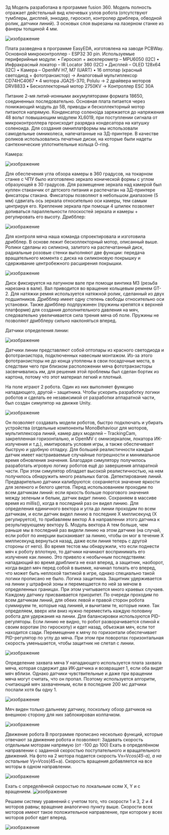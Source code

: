 3д Модель разработана в программе fusion 360. Модель полность отражает дейстельный вид ключевых узлов робота (отсутствуют тумблеры, дисплей, энкодер, гироскоп, контролер дриблера, обводной ролик, датчики линий). 3 основых слоя вырезаны на лазерном станке из фанеры толщиной 4 мм.

![изображение](https://github.com/user-attachments/assets/b7bae456-a14d-4c49-bbff-046d32e7cd6a)

Плата разведена в программе EasyEDA, изготовлена на заводе PCBWay. Основной микроконтроллер - ESP32 30 pin. Используемые периферийные модули:
•	Гироскоп + акселерометр – MPU6050 (I2C)
•	Инфракрасный локатор – IR Locator 360 (I2C)
•	Дисплей – OLED 128x64 (I2C)
•	Камера – OpenMV H7, M7 (UART)
•	16 оптопар (красный светодиод + фототранзистор) -> Аналоговый мультиплексор CD74HC4067
•	4 мотора JGA25-370, Polulu -> 2 драйвера моторов DRV8833
•	Бесколлекторный мотор 2750KV -> Контроллер ESC 30A

Питание 2-мя литий-ионными аккумуляторами формата 18650, соединенных последовательно. Основная плата питается через понижающий модуль до 5В, приводы и бесколлекторный мотор  питаются напрямую. Конденсатор соленоіда заряжается до напряжения 48 вольт повышающим модулем XL6019, при поступлении сигнала от микроконтроллера происходит разрядка кондесатора на катушку соленоида. 
Для создания омниплатформы мы использовали самодельные омниколеса, напечатанные на 3Д-принтере. В качестве роликов использовались печатные диски, на которые были надеты сантехнические уплотнительные кольца O-ring.

Камера:

![изображение](https://github.com/user-attachments/assets/3be9d039-7282-4c1f-ac09-2bc57ba9b08b)

Для обеспечения угла обзора камеры в 360 градусов, на токарном станке с ЧПУ было изготовлено зеркало конической формы с углом образующей в 30 градусов. Для размещение зеркала над камерой был куплен стаканчик от детского питания и распечатан на 3Д-принтере фиксаторы стакана. Фиксаторы позволяют в небольшом диапазоне (5 мм) сдвигать ось зеркала относительно оси камеры, тем самым центрируя его. Крепление зеркала при помощи 4 шпилек позволяет допиваться параллельности плоскостей зеркала и камеры + регулировать его высоту. 
Дрибблер:

![изображение](https://github.com/user-attachments/assets/f3c605be-4195-48f1-ad9b-971095923e07)

Для контроля мяча наша команда спроектировала и изготовила дрибблер. В основе лежит бесколлекторный мотор, описанный выше. 
Ролики сделаны из силикона, залитого на распечатанный диск, радиальные розовые стенки выполняют две функции: передача вращательного момента с диска на силиконовую покрышку и сдерживание центробежного расширения покрышки. 

![изображение](https://github.com/user-attachments/assets/6e41bad5-a976-46e2-8a64-ca3749965575)

Диск фиксируется на латунном вале при помощи винтика М3 (резьба нарезана в вале). Вал приводится во вращение кольцевым ремнем GT-2. Для натяжки ремня используется натяжной ролик, сделанный из двух подшипников. 
Дрибблер имеет одну степень свободы относительно оси установки. Также дрибблер подпружинен (пружины крепятся к верхней платформе) для создания дополнительного давления на мяч, следовательно увеличивается сила трения мяча об поле. Пружины не позволяют дрибблеру сильно наклоняться вперед.  

Датчики определения линии:

![изображение](https://github.com/user-attachments/assets/cdd0b451-6ec4-4cbf-b873-959b3bd4a6f4)

Датчики линии представляют собой оптопары из красного светодиода и фототранзистора, подключенных навесным монтажом. Из-за этого фототранзисторы не до конца утоплены в свои посадочные места, в следствии чего при близком расположении мяча фототранзисторы засвечивались им, для решения этой проблемы был сделан бортик из картона, потому что этот материал легкий и плотный. 

На поле играют 2 робота. Один из них выполняет функцию нападающего, другой – защитника.
Чтобы ускорить разработку логики роботов и сделать ее независимой от разработки аппаратной части, был создан симулятор на движке Unity.

![изображение](https://github.com/user-attachments/assets/a76cc169-748d-4114-8975-e2160d73e9ab)

Он позволяет создавать модели роботов, быстро подключать и убирать устройства (отдельные компоненты MonoBehaviour для моторов, мультиплексора линий, камер двух моделей – TrackingCam, закрепленная горизонтально, и OpenMV с омнизеркалом, локатора ИК-излучения и т.д.), имитировать условия игры, а также обеспечивает быструю и удобную отладку. Для большей реалистичности каждый датчик имеет настраиваемые случайные погрешности и минимальное время обновления значения. Благодаря симулятору получилось разработать игровую логику роботов ещё до завершения аппаратной части. При этом симулятор обладает высокой реалистичностью, на нем получилось обнаружить много реальных багов.
Детектирование линий.
Предварительно датчики калибруются: сохраняется значение яркости для зеленого и белого цветов. Перед использованием проходим по всем датчикам линий: если яркость больше порогового значения между зеленым и белым, датчик видит линию. Сохраняем в массиве время из millis(), когда в последний раз он видел линию.
Для определения единичного вектора и угла до линии проходим по всем датчикам, и если датчик видел линию в последние X миллисекунд (Х регулируется), то прибавляем вектор А в направлении этого датчика к результирующему вектору Б. Модуль вектора А тем больше, чем раньше мы в последний раз видели линию на этом датчике (на случай, если робот по инерции выскакивает за линию, чтобы он мог в течение X миллисекунд вернуться назад, даже если линия теперь с другой стороны от него).
Во время тестов мы обнаружили, что если поднести мяч к роботу вплотную, то датчики начинают воспринимать его излучение как линию. Это привело к необычным последствиям: нападающий во время дриблинга не ехал вперед, а защитник, наоборот, когда видел мяч перед собой в выемке, начинал толкать его вперед, что может быть неплохой тактикой в игре, однако специально такой логики прописано не было.
Логика защитника.
Защитник удерживается на линии у штрафной зоны и перемещается по ней за мячом в определенных границах. При этом учитывается много краевых случаев.
Каждому датчику присваивается приоритет. По очереди проходим по всем датчикам линий, для обеих левой и правой сторон робота суммируем те, которые над линией, и вычитаем те, которые ниже. Так определяем, вверх или вниз нужно переместить каждую половину робота для удержания на линии. Для балансировки используются PID-регуляторы.
Если линию не видно, то робот разворачивается спиной к своим воротам (по гироскопу) и едет назад, объезжая мяч, если тот находится сзади.
Перемещение к мячу по горизонтали обеспечивает PID-регулятор по углу до мяча. При этом при поворотах горизонтальная скорость уменьшается, чтобы защитник не слетал с линии.

![изображение](https://github.com/user-attachments/assets/863cab86-1db0-45d1-842f-efb1d813a7d9)
 
Определение захвата мяча
У нападающего используется плата захвата мяча, которая содержит два ИК-датчика и возвращает 1, если оба видят мяч вблизи. Однако датчики чувствительные и даже при вращении мяча могут считать, что он пропал. Поэтому используется алгоритм, считающий мяч захваченным, если в последние 200 мс датчики послали хотя бы одну 1.

![изображение](https://github.com/user-attachments/assets/e7b53674-73e2-48be-9d97-5a5858543b67)

Мяч виден только дальнему датчику, поскольку обзор датчиков на внешнюю сторону для них заблокирован колпачком.

![изображение](https://github.com/user-attachments/assets/cd5655d1-1445-4055-9b18-93de6507f344)

 
Движение робота
В программе прописано несколько функций, которые отвечают за движение робота и позволяют:
	Задавать скорость отдельным моторам напрямую (от -100 до 100)
	Ехать в определённом направлении с заданной скоростью поступательного и вращательного движений. На фото на 2 мотора подается скорость Vx=V*cos(45-a), а на остальные Vy=V*cos(45+a). Скорость вращения добавляется на все моторы в одном направлении.

  ![изображение](https://github.com/user-attachments/assets/9efde396-664a-4f20-8c15-0db616a48b43)
 

 
Ехать с определённой скоростью по локальным осям X, Y и с вращением.
![изображение](https://github.com/user-attachments/assets/c8977147-d958-4786-989b-b5fb4cbd4768)

Решаем систему уравнений с учетом того, что скорости 1 и 3, 2 и 4 моторов равны; вращение аналогично пункту выше.
Скорости всех моторов имеют такое положительное направление, при котором у всех моторов робот едет вперед.

 ![изображение](https://github.com/user-attachments/assets/446f1f07-a859-440f-829d-0a1bacc22158)




